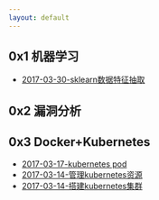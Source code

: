```yaml
---
layout: default
---
```


## 0x1 机器学习

* [2017-03-30-sklearn数据特征抽取](2017-03-30-sklearn_feature_extraction)

## 0x2 漏洞分析

## 0x3 Docker+Kubernetes

* [2017-03-17-kubernetes pod](2017-03-17-kubernets_pod)
* [2017-03-14-管理kubernetes资源](2017-03-14-managing_kubernets_resources)
* [2017-03-14-搭建kubernetes集群](2017-03-14-kubernets_setup)

